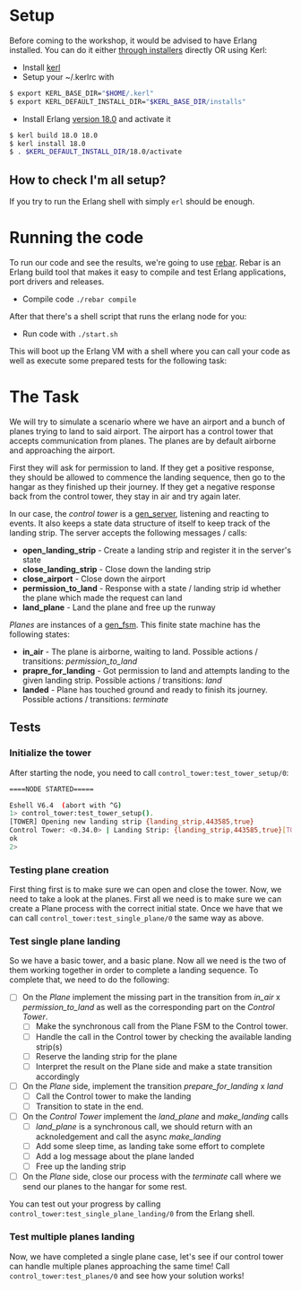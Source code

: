 Setup
=====

Before coming to the workshop, it would be advised to have Erlang installed. You can do it either [through installers](http://www.erlang.org/downloads) directly OR using Kerl:

* Install [kerl](https://github.com/yrashk/kerl)
* Setup your ~/.kerlrc with
```bash
$ export KERL_BASE_DIR="$HOME/.kerl"
$ export KERL_DEFAULT_INSTALL_DIR="$KERL_BASE_DIR/installs"
```
* Install Erlang [version 18.0](http://www.erlang.org/download/otp_src_18.0.tar.gz) and activate it
```bash
$ kerl build 18.0 18.0
$ kerl install 18.0
$ . $KERL_DEFAULT_INSTALL_DIR/18.0/activate
```

## How to check I'm all setup?

If you try to run the Erlang shell with simply `erl` should be enough.

Running the code
=================

To run our code and see the results, we're going to use [rebar](https://github.com/rebar/rebar). Rebar is an Erlang build tool that makes it easy to compile and test Erlang applications, port drivers and releases.

* Compile code `./rebar compile`

After that there's a shell script that runs the erlang node for you:

* Run code with `./start.sh`

This will boot up the Erlang VM with a shell where you can call your code as well as execute some prepared tests for the following task:

The Task
========

We will try to simulate a scenario where we have an airport and a bunch of planes trying to land to said airport. The airport has a control tower that accepts communication from planes. The planes are by default airborne and approaching the airport.

First they will ask for permission to land. If they get a positive response, they should be allowed to commence the landing sequence, then go to the hangar as they finished up their journey. If they get a negative response back from the control tower, they stay in air and try again later.

In our case, the *control tower* is a [gen_server](http://erlang.org/doc/man/gen_server.html), listening and reacting to events. It also keeps a state data structure of itself to keep track of the landing strip. The server accepts the following messages / calls:

* **open_landing_strip** - Create a landing strip and register it in the server's state
* **close_landing_strip** - Close down the landing strip
* **close_airport** - Close down the airport
* **permission_to_land** - Response with a state / landing strip id whether the plane which made the request can land
* **land_plane** - Land the plane and free up the runway

*Planes* are instances of a [gen_fsm](http://erlang.org/doc/man/gen_fsm.html). This finite state machine has the following states:

* **in_air** - The plane is airborne, waiting to land. Possible actions / transitions: *permission_to_land*
* **prapre_for_landing** - Got permission to land and attempts landing to the given landing strip. Possible actions / transitions: *land*
* **landed** - Plane has touched ground and ready to finish its journey. Possible actions / transitions: *terminate*

## Tests

### Initialize the tower

After starting the node, you need to call `control_tower:test_tower_setup/0`:

```bash
====NODE STARTED=====

Eshell V6.4  (abort with ^G)
1> control_tower:test_tower_setup().
[TOWER] Opening new landing strip {landing_strip,443585,true}
Control Tower: <0.34.0> | Landing Strip: {landing_strip,443585,true}[TOWER] Landing Strip {landing_strip,443585,true} was freed up.
ok
2>
```

### Testing plane creation

First thing first is to make sure we can open and close the tower. Now, we need to take a look at the planes. First all we need is to make sure we can create a Plane process with the correct initial state. Once we have that we can call `control_tower:test_single_plane/0` the same way as above.

### Test single plane landing

So we have a basic tower, and a basic plane. Now all we need is the two of them working together in order to complete a landing sequence. To complete that, we need to do the following:

- [ ] On the *Plane* implement the missing part in the transition from *in_air* x *permission_to_land* as well as the corresponding part on the *Control Tower*.
  - [ ] Make the synchronous call from the Plane FSM to the Control tower.
  - [ ] Handle the call in the Control tower by checking the available landing strip(s)
  - [ ] Reserve the landing strip for the plane
  - [ ] Interpret the result on the Plane side and make a state transition accordingly
- [ ] On the *Plane* side, implement the transition *prepare_for_landing* x *land*
  - [ ] Call the Control tower to make the landing
  - [ ] Transition to state in the end.
- [ ] On the *Control Tower* implement the *land_plane* and *make_landing* calls
  - [ ] *land_plane* is a synchronous call, we should return with an acknoledgement and call the async *make_landing*
  - [ ] Add some sleep time, as landing take some effort to complete
  - [ ] Add a log message about the plane landed
  - [ ] Free up the landing strip
- [ ] On the *Plane* side, close our process with the *terminate* call where we send our planes to the hangar for some rest.

You can test out your progress by calling `control_tower:test_single_plane_landing/0` from the Erlang shell.


### Test multiple planes landing

Now, we have completed a single plane case, let's see if our control tower can handle multiple planes approaching the same time! Call `control_tower:test_planes/0` and see how your solution works!
